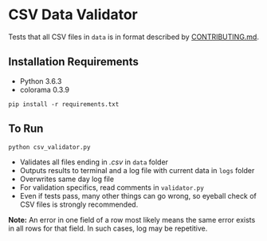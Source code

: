 # CSV Data Validator

Tests that all CSV files in `data` is in format described by [CONTRIBUTING.md](https://github.com/lahoffm/aclu-bail-reform/blob/master/CONTRIBUTING.md).

## Installation Requirements
- Python 3.6.3
- colorama 0.3.9

```
pip install -r requirements.txt
```

## To Run

```
python csv_validator.py
```

- Validates all files ending in *.csv* in `data` folder
- Outputs results to terminal and a log file with current data in `logs` folder
- Overwrites same day log file
- For validation specifics, read comments in `validator.py`
- Even if tests pass, many other things can go wrong, so eyeball check of CSV files is strongly recommended.

**Note:** An error in one field of a row most likely means the same error exists in all rows for that field. In such cases, log may be repetitive.